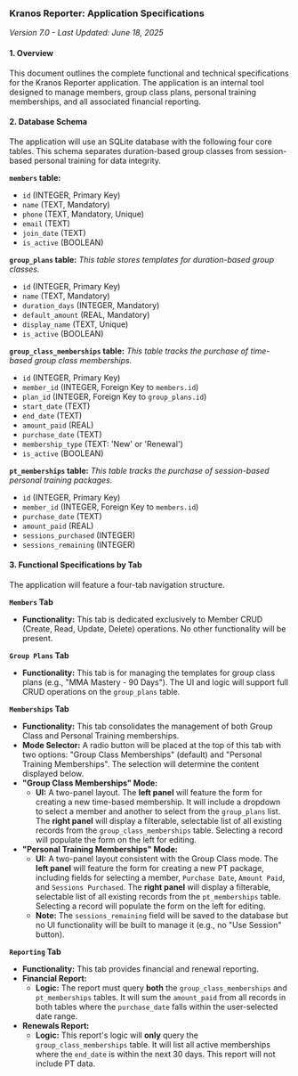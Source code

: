 ### Kranos Reporter: Application Specifications
*Version 7.0 - Last Updated: June 18, 2025*

#### 1. Overview
This document outlines the complete functional and technical specifications for the Kranos Reporter application. The application is an internal tool designed to manage members, group class plans, personal training memberships, and all associated financial reporting.

#### 2. Database Schema
The application will use an SQLite database with the following four core tables. This schema separates duration-based group classes from session-based personal training for data integrity.

**`members` table:**
* `id` (INTEGER, Primary Key)
* `name` (TEXT, Mandatory)
* `phone` (TEXT, Mandatory, Unique)
* `email` (TEXT)
* `join_date` (TEXT)
* `is_active` (BOOLEAN)

**`group_plans` table:**
*This table stores templates for duration-based group classes.*
* `id` (INTEGER, Primary Key)
* `name` (TEXT, Mandatory)
* `duration_days` (INTEGER, Mandatory)
* `default_amount` (REAL, Mandatory)
* `display_name` (TEXT, Unique)
* `is_active` (BOOLEAN)

**`group_class_memberships` table:**
*This table tracks the purchase of time-based group class memberships.*
* `id` (INTEGER, Primary Key)
* `member_id` (INTEGER, Foreign Key to `members.id`)
* `plan_id` (INTEGER, Foreign Key to `group_plans.id`)
* `start_date` (TEXT)
* `end_date` (TEXT)
* `amount_paid` (REAL)
* `purchase_date` (TEXT)
* `membership_type` (TEXT: 'New' or 'Renewal')
* `is_active` (BOOLEAN)

**`pt_memberships` table:**
*This table tracks the purchase of session-based personal training packages.*
* `id` (INTEGER, Primary Key)
* `member_id` (INTEGER, Foreign Key to `members.id`)
* `purchase_date` (TEXT)
* `amount_paid` (REAL)
* `sessions_purchased` (INTEGER)
* `sessions_remaining` (INTEGER)

#### 3. Functional Specifications by Tab

The application will feature a four-tab navigation structure.

**`Members` Tab**
* **Functionality:** This tab is dedicated exclusively to Member CRUD (Create, Read, Update, Delete) operations. No other functionality will be present.

**`Group Plans` Tab**
* **Functionality:** This tab is for managing the templates for group class plans (e.g., "MMA Mastery - 90 Days"). The UI and logic will support full CRUD operations on the `group_plans` table.

**`Memberships` Tab**
* **Functionality:** This tab consolidates the management of both Group Class and Personal Training memberships.
* **Mode Selector:** A radio button will be placed at the top of this tab with two options: "Group Class Memberships" (default) and "Personal Training Memberships". The selection will determine the content displayed below.
* **"Group Class Memberships" Mode:**
    * **UI:** A two-panel layout. The **left panel** will feature the form for creating a new time-based membership. It will include a dropdown to select a member and another to select from the `group_plans` list. The **right panel** will display a filterable, selectable list of all existing records from the `group_class_memberships` table. Selecting a record will populate the form on the left for editing.
* **"Personal Training Memberships" Mode:**
    * **UI:** A two-panel layout consistent with the Group Class mode. The **left panel** will feature the form for creating a new PT package, including fields for selecting a member, `Purchase Date`, `Amount Paid`, and `Sessions Purchased`. The **right panel** will display a filterable, selectable list of all existing records from the `pt_memberships` table. Selecting a record will populate the form on the left for editing.
    * **Note:** The `sessions_remaining` field will be saved to the database but no UI functionality will be built to manage it (e.g., no "Use Session" button).
    
**`Reporting` Tab**
* **Functionality:** This tab provides financial and renewal reporting.
* **Financial Report:**
    * **Logic:** The report must query **both** the `group_class_memberships` and `pt_memberships` tables. It will sum the `amount_paid` from all records in both tables where the `purchase_date` falls within the user-selected date range.
* **Renewals Report:**
    * **Logic:** This report's logic will **only** query the `group_class_memberships` table. It will list all active memberships where the `end_date` is within the next 30 days. This report will not include PT data.